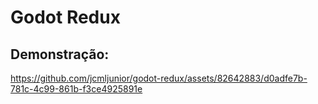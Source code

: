# Godot Redux
## Demonstração:

https://github.com/jcmljunior/godot-redux/assets/82642883/d0adfe7b-781c-4c99-861b-f3ce4925891e

